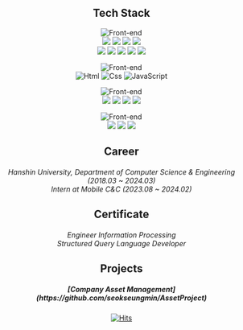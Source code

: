 <div align="center">

<h2 align="center"> Tech Stack </h2>

![Front-end](https://skillicons.dev/icons?i=java,spring,mysql)<br>
<img src="https://img.shields.io/badge/Spring-59666C?style=for-the-badge&logo=Spring&logoColor=white"/>
<img src="https://img.shields.io/badge/SpringBoot-59666C?style=for-the-badge&logo=SpringBoot&logoColor=white"/>
<img src="https://img.shields.io/badge/Mybatis-59666C?style=for-the-badge&logo=Spring&logoColor=white"/>
<img src="https://img.shields.io/badge/Spring Security-59666C?style=for-the-badge&logo=Spring Security&logoColor=white"/><br>
<img src="https://img.shields.io/badge/Java-59666C?style=for-the-badge&logo=Spring&logoColor=white"/>
<img src="https://img.shields.io/badge/Thymeleaf-59666C?style=for-the-badge&logo=Thymeleaf&logoColor=white">
<img src="https://img.shields.io/badge/JUnit5-59666C?style=for-the-badge&logo=JUnit5&logoColor=white">
<img src="https://img.shields.io/badge/Mysql-59666C?style=for-the-badge&logo=MySql&logoColor=white"/>
<img src="https://img.shields.io/badge/MariaDB-59666C?style=for-the-badge&logo=MariaDB&logoColor=white"/>


![Front-end](https://skillicons.dev/icons?i=html,css,js)<br>
<img alt="Html" src ="https://img.shields.io/badge/HTML5-59666C.svg?&style=for-the-badge&logo=HTML5&logoColor=white"/>
<img alt="Css" src ="https://img.shields.io/badge/CSS3-59666C.svg?&style=for-the-badge&logo=CSS3&logoColor=white"/> 
<img alt="JavaScript" src ="https://img.shields.io/badge/JavaScript-59666C.svg?&style=for-the-badge&logo=JavaScript&logoColor=white"/>
 
![Front-end](https://skillicons.dev/icons?i=idea,eclipse,postman,docker)<br>
<img src="https://img.shields.io/badge/IntelliJ-59666C?style=for-the-badge&logo=IntelliJ&logoColor=white"/>
<img src="https://img.shields.io/badge/Eclipse-59666C?style=for-the-badge&logo=Eclipse&logoColor=white"/>
<img src="https://img.shields.io/badge/Postman-59666C?style=for-the-badge&logo=Postman&logoColor=white"/>
<img src="https://img.shields.io/badge/Docker-59666C?style=for-the-badge&logo=Docker&logoColor=white"/>


![Front-end](https://skillicons.dev/icons?i=gradle,git,github)<br>
<img src="https://img.shields.io/badge/Gradle-59666C?style=for-the-badge&logo=Gradle&logoColor=white">
<img src="https://img.shields.io/badge/git-59666C?style=for-the-badge&logo=git&logoColor=white">
<img src="https://img.shields.io/badge/github-59666C?style=for-the-badge&logo=github&logoColor=white">

<h2 align="center"> Career </h2>

<h5 align="center">
    <span style="font-weight:normal;">Hanshin University, Department of Computer Science & Engineering (2018.03 ~ 2024.03) </span><br>
    <span style="font-weight:normal;">Intern at Mobile C&C (2023.08 ~ 2024.02) </span>
</h5>

<h2 align="center"> Certificate </h2>

<h5 align="center">
  <span style="font-weight:normal;">Engineer Information Processing</span><br>
  <span style="font-weight:normal;">Structured Query Language Developer</span><br>
</h5>

<h2 align="center"> Projects </h2>
<h5 align="center">
  [Company Asset Management](https://github.com/seokseungmin/AssetProject)
</h5>



[![Hits](https://hits.seeyoufarm.com/api/count/incr/badge.svg?url=https%3A%2F%2Fgithub.com%2F&count_bg=%59666C&title_bg=%23545454&icon=github.svg&icon_color=%23E7E7E7&title=Views&edge_flat=false)](https://hits.seeyoufarm.com)<br>
</div>
